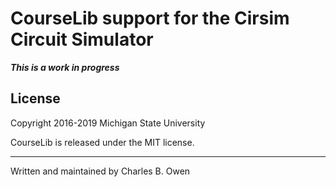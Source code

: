 # CourseLib support for the Cirsim Circuit Simulator



***This is a work in progress***


## License

Copyright 2016-2019 Michigan State University

CourseLib is released under the MIT license.

* * *

Written and maintained by Charles B. Owen

